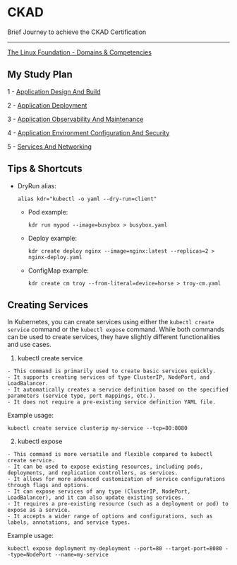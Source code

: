 # CKAD

Brief Journey to achieve the CKAD Certification

-----------------------------------------------

[The Linux Foundation - Domains & Competencies](DOMAINS.md)

## My Study Plan

1 - [Application Design And Build](https://github.com/alexolinux/CKAD/tree/main/1-ApplicationDesignAndBuild)

2 - [Application Deployment](https://github.com/alexolinux/CKAD/tree/main/2-ApplicationDeployment)

3 - [Application Observability And Maintenance](https://github.com/alexolinux/CKAD/tree/main/3-ApplicationObservabilityAndMaintenance)

4 - [Application Environment Configuration And Security](https://github.com/alexolinux/CKAD/tree/main/4-ApplicationEnvironmentConfigurationAndSecurity)

5 - [Services And Networking](https://github.com/alexolinux/CKAD/tree/main/5-ServicesAndNetworking)

## Tips & Shortcuts

- DryRun alias:

  ```shell
  alias kdr="kubectl -o yaml --dry-run=client"
  ```

  - Pod example:

    ```shell
    kdr run mypod --image=busybox > busybox.yaml
    ```

  - Deploy example:

    ```shell
    kdr create deploy nginx --image=nginx:latest --replicas=2 > nginx-deploy.yaml
    ```

  - ConfigMap example:

    ```shell
    kdr create cm troy --from-literal=device=horse > troy-cm.yaml
    ```

## Creating Services

In Kubernetes, you can create services using either the `kubectl create service` command or the `kubectl expose` command. While both commands can be used to create services, they have slightly different functionalities and use cases.

1. kubectl create service

```text
- This command is primarily used to create basic services quickly.
- It supports creating services of type ClusterIP, NodePort, and LoadBalancer.
- It automatically creates a service definition based on the specified parameters (service type, port mappings, etc.).
- It does not require a pre-existing service definition YAML file.
```

  Example usage:
  
  ```shell
  kubectl create service clusterip my-service --tcp=80:8080
  ```

2. kubectl expose

```text
- This command is more versatile and flexible compared to kubectl create service.
- It can be used to expose existing resources, including pods, deployments, and replication controllers, as services.
- It allows for more advanced customization of service configurations through flags and options.
- It can expose services of any type (ClusterIP, NodePort, LoadBalancer), and it can also update existing services.
- It requires a pre-existing resource (such as a deployment or pod) to expose as a service.
- It accepts a wider range of options and configurations, such as labels, annotations, and service types.
```

  Example usage:

  ```shell
  kubectl expose deployment my-deployment --port=80 --target-port=8080 --type=NodePort --name=my-service
  ```
  